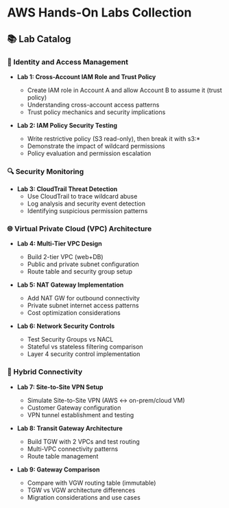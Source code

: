 # AWS Hands-On Labs Collection

## 📚 Lab Catalog

### 🔐 Identity and Access Management

- **Lab 1: Cross-Account IAM Role and Trust Policy**
  - Create IAM role in Account A and allow Account B to assume it (trust policy)
  - Understanding cross-account access patterns
  - Trust policy mechanics and security implications

- **Lab 2: IAM Policy Security Testing**
  - Write restrictive policy (S3 read-only), then break it with s3:*
  - Demonstrate the impact of wildcard permissions
  - Policy evaluation and permission escalation

### 🔍 Security Monitoring

- **Lab 3: CloudTrail Threat Detection**
  - Use CloudTrail to trace wildcard abuse
  - Log analysis and security event detection
  - Identifying suspicious permission patterns

### 🌐 Virtual Private Cloud (VPC) Architecture

- **Lab 4: Multi-Tier VPC Design**
  - Build 2-tier VPC (web+DB)
  - Public and private subnet configuration
  - Route table and security group setup

- **Lab 5: NAT Gateway Implementation**
  - Add NAT GW for outbound connectivity
  - Private subnet internet access patterns
  - Cost optimization considerations

- **Lab 6: Network Security Controls**
  - Test Security Groups vs NACL
  - Stateful vs stateless filtering comparison
  - Layer 4 security control implementation

### 🔗 Hybrid Connectivity

- **Lab 7: Site-to-Site VPN Setup**
  - Simulate Site-to-Site VPN (AWS <-> on-prem/cloud VM)
  - Customer Gateway configuration
  - VPN tunnel establishment and testing

- **Lab 8: Transit Gateway Architecture**
  - Build TGW with 2 VPCs and test routing
  - Multi-VPC connectivity patterns
  - Route table management

- **Lab 9: Gateway Comparison**
  - Compare with VGW routing table (immutable)
  - TGW vs VGW architecture differences
  - Migration considerations and use cases
